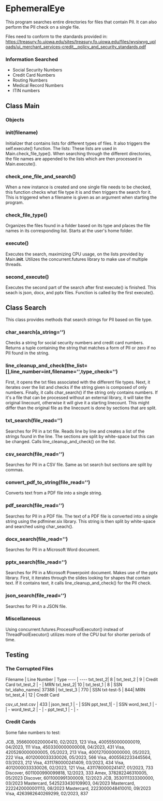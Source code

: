 # EphemeralEye
This program searches entire directories for files that contain PII. It can also perform the PII check on a single file. 

Files need to conform to the standards provided in: https://treasury.fo.uiowa.edu/sites/treasury.fo.uiowa.edu/files/wysiwyg_uploads/ui_merchant_services-credit__policy_and_security_standards.pdf

### Information Searched
- Social Security Numbers
- Credit Card Numbers
- Routing Numbers
- Medical Record Numbers
- ITIN numbers

## Class Main
### Objects
### __init__(filename)
Initializer that contains lists for different types of files. It also triggers the 
self.execute() function.
The lists:
    These lists are used in Main.check_file_type(). When searching through the different directories, the file names are appended to the lists which are then processed in Main.execute().

### check_one_file_and_search()
When a new instance is created and one single file needs to be checked, this function checks what file type it is and then triggers the search for it. This is triggered when a filename is given as an argument when starting the program.

### check_file_type()
Organizes the files found in a folder based on its type and places the file names in its corresponding list. Starts at the user's home folder.

### execute()
Executes the search, maximizing CPU usage, on the lists provided by Main.__init__.
Utilizes the concurrent.futures library to make use of multiple threads.

### second_execute()
Executes the second part of the search after first execute() is finished. This seach is json, docx, and pptx files. Function is called by the first execute().

## Class Search
This class provides methods that search strings for PII based on file type.

### char_search(a_string='')
Checks a string for social security numbers and credit card numbers.
Returns a tuple containing the string that matches a form of PII or zero if no PII found in the string.

### line_cleanup_and_check(the_list=[],line_number=int,filename='',type_check='')
First, it opens the txt files associated with the different file types.
Next, it iterates over the list and checks if the string given is composed of only numbers.
Finally, it calls char_search() if the string only contains numbers.
If it's a file that can be processed without an external library, it will 
take the original linecount, otherwise it will give it a starting linecount. This might differ than the original file as the linecount is done by sections that are split.

### txt_search(file_read='')
Searches for PII in a txt file.
Reads line by line and creates a list of the strings found in the line. 
The sections are split by white-space but this can be changed.
Calls line_cleanup_and_check() on the list.

### csv_search(file_read='')
Searches for PII in a CSV file.
Same as txt search but sections are split by commas.

### convert_pdf_to_string(file_read='')
Converts text from a PDF file into a single string.

### pdf_search(file_read='')
Searches for PII in a PDF file.
The text of a PDF file is converted into a single string using the pdfminer.six library.
This string is then split by white-space and searched using char_seach().

### docx_search(file_read='')
Searches for PII in a Microsoft Word document.

### pptx_search(file_read='')
Searches for PII in a Microsoft Powerpoint document.
Makes use of the pptx library.
First, it iterates through the slides looking for shapes that contain text. If it contains text, it calls line_cleanup_and_check() for the PII check.

### json_search(file_read='')
Searches for PII in a JSON file.

### Miscellaneous
Using concurrent.futures.ProcessPoolExecutor() instead of ThreadPoolExecutor() utilizes more of the CPU but for shorter periods of time.


## Testing

### The Corrupted Files
Filename | Line Number | Type
---- | ----
txt_test_2| 8 |
txt_test_2 | 9 | Credit Card
txt_test_2 | - | MRN
txt_test_2| 10 |
txt_test_1 | 8 | SSN
txt_idaho_names| 37388 |
txt_test_3 | 770 | SSN
txt-test-5 | 844| MRN
txt_test_4 | 12 | Credit Card


csv_ut_test.csv | 433 |
json_test_1 | - | SSN
ppt_test_1| - | SSN
word_test_1 | - | -
word_test_2 | - | -
ppt_test_1 | - | - 


### Credit Cards 
Some fake numbers to test: 

JCB, 3566000020000410, 02/2023, 123
Visa, 4005550000000019, 04/2023, 111
Visa, 4503300000000008, 04/2023, 431
Visa, 4205260000000005, 05/2023, 213
Visa, 4001270000000000, 05/2023, 222
Visa, 4012000033330026, 05/2023, 566
Visa, 4005562233445564, 03/2023, 212
Visa, 4311780000241409, 03/2023, 434
Visa, 4012000033330026, 02/2023, 121
Visa, 4311780000241417, 01/2023, 733
Discover, 6011000990099818, 12/2023, 333
Amex, 378282246310005, 05/2023
Discover, 6011000991300009, 12/2023
JCB, 3530111333300000, 03/2023
Mastercard, 5425233430109903, 04/2023
Mastercard, 2222420000001113, 08/2023
Mastercard, 2223000048410010, 09/2023
Visa, 4263982640269299, 02/2023, 837